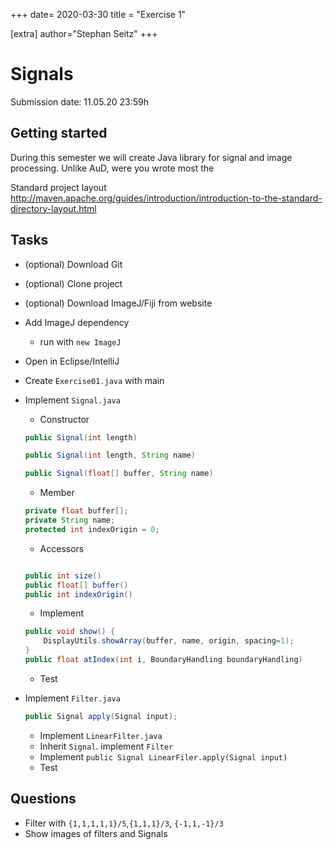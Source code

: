 +++
date= 2020-03-30
title = "Exercise 1"

[extra]
author="Stephan Seitz"
+++

# Signals

Submission date: 11.05.20 23:59h

## Getting started

During this semester we will create Java library for signal and image processing.
Unlike AuD, were you wrote most the

Standard project layout
http://maven.apache.org/guides/introduction/introduction-to-the-standard-directory-layout.html

## Tasks

 - (optional) Download Git
 - (optional) Clone project
 - (optional) Download ImageJ/Fiji from website
 - Add ImageJ dependency
    - run with `new ImageJ`
 - Open in Eclipse/IntelliJ
 - Create `Exercise01.java` with main
 - Implement `Signal.java`
    - Constructor
    ```java
	public Signal(int length) 

	public Signal(int length, String name)

	public Signal(float[] buffer, String name) 
    ```
    - Member

    ```java
	private float buffer[];
	private String name;
	protected int indexOrigin = 0;
    ```

    - Accessors

	```java

	public int size() 
	public float[] buffer() 
	public int indexOrigin()
	```


    - Implement
	```java
	public void show() {
		DisplayUtils.showArray(buffer, name, origin, spacing=1);
	}
	public float atIndex(int i, BoundaryHandling boundaryHandling)
	```
    
    - Test

 - Implement `Filter.java`
     ```java
	public Signal apply(Signal input);
     ```


    - Implement `LinearFilter.java`
    - Inherit `Signal`. implement `Filter`
    - Implement `public Signal LinearFiler.apply(Signal input)`
    - Test

## Questions

- Filter with `{1,1,1,1,1}/5`,`{1,1,1}/3`, `{-1,1,-1}/3`
- Show images of filters and Signals
<!--- Observe FFT. How do the filters affect the spectrum?-->

